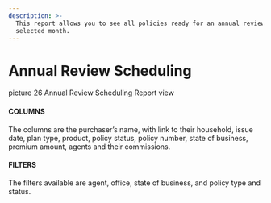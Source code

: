 ```yaml
---
description: >-
  This report allows you to see all policies ready for an annual review in a
  selected month.
---
```


# Annual Review Scheduling

picture 26 Annual Review Scheduling Report view

#### COLUMNS

The columns are the purchaser’s name, with link to their household, issue date, plan type, product, policy status, policy number, state of business, premium amount, agents and their commissions.

#### FILTERS

The filters available are agent, office, state of business, and policy type and status.

